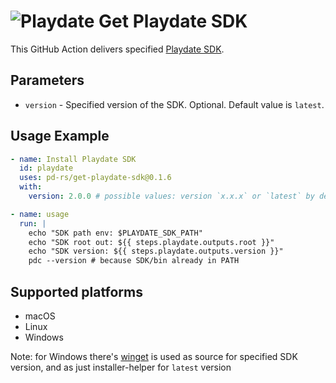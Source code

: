 # ![Playdate](https://help.play.date/images/toolbar-icon-playdate.svg) Get Playdate SDK

This GitHub Action delivers specified [Playdate SDK][Playdate].

[Playdate]: https://play.date/dev/#cardSDK


## Parameters

- `version` - Specified version of the SDK. Optional. Default value is `latest`.
<!-- - `token` - GITHUB_TOKEN. Optional. -->

## Usage Example

```yaml
- name: Install Playdate SDK
  id: playdate
  uses: pd-rs/get-playdate-sdk@0.1.6
  with:
    version: 2.0.0 # possible values: version `x.x.x` or `latest` by default

- name: usage
  run: |
    echo "SDK path env: $PLAYDATE_SDK_PATH"
    echo "SDK root out: ${{ steps.playdate.outputs.root }}"
    echo "SDK version: ${{ steps.playdate.outputs.version }}"
    pdc --version # because SDK/bin already in PATH
```

## Supported platforms

- macOS
- Linux
- Windows

Note: for Windows there's [winget][] is used as source for specified SDK version, and as just installer-helper for `latest` version

[winget]: https://github.com/idleberg/winget-pkgs/tree/master/manifests/p/Panic/PlaydateSDK
